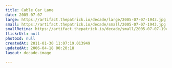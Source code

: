 ```yaml
---
title: Cable Car Lane
date: 2005-07-07
large: https://artifact.thepatrick.io/decade/large/2005-07-07-1943.jpg
small: https://artifact.thepatrick.io/decade/small/2005-07-07-1943.jpg
smallRetina: https://artifact.thepatrick.io/decade/small/2005-07-07-1943@2x.jpg
flickrUrl: null
photoId: null
createdAt: 2011-01-30 11:07:19.013949
updatedAt: 2006-04-18 00:20:18
layout: decade-image

---
```


